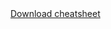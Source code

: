 <link rel="shortcut icon" href="css/images/ITN_favicon.ico" />
 <!--- go to https://favicon.io/favicon-converter/ to upload an image to make a new favicon.io. You will need to replace the current favicon.io image with the one in the downloaded directory from the website. The current image is in the resources/images/ directory --->


 <div class = "github_button"><a href="https://raw.githubusercontent.com/jhudsl/cheatsheets/refs/heads/main/ottr_quarto_course.png">Download cheatsheet</a></div>
